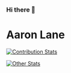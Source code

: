 ### Hi there 👋

<!--
**aaron-lane/aaron-lane** is a ✨ _special_ ✨ repository because its `README.md` (this file) appears on your GitHub profile.

Here are some ideas to get you started:

- 🔭 I’m currently working on ...
- 🌱 I’m currently learning ...
- 👯 I’m looking to collaborate on ...
- 🤔 I’m looking for help with ...
- 💬 Ask me about ...
- 📫 How to reach me: ...
- 😄 Pronouns: ...
- ⚡ Fun fact: ...
-->

# Aaron Lane

[![Contribution Stats](https://github-contribution-stats.vercel.app/api/?username=aaron-lane)](https://github.com/LordDashMe/github-contribution-stats)

[![Other Stats](https://github-readme-stats.vercel.app/api?username=aaron-lane&count_private=true&show_icons=true)](https://github.com/anuraghazra/github-readme-stats)
